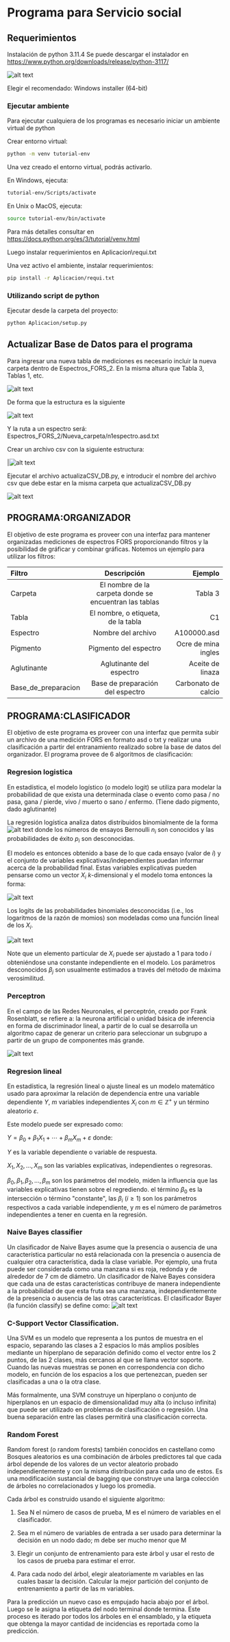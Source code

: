 # Programa para Servicio social
## Requerimientos

Instalación de python 3.11.4
Se puede descargar el instalador en https://www.python.org/downloads/release/python-3117/

![alt text](image/install_python.png)

Elegir  el recomendado: Windows installer (64-bit)

### Ejecutar ambiente
Para ejecutar cualquiera de los programas es necesario iniciar un ambiente virtual de python

Crear entorno virtual:

```sh
python -m venv tutorial-env
```
Una vez creado el entorno virtual, podrás activarlo.

En Windows, ejecuta:

```sh
tutorial-env/Scripts/activate
```

En Unix o MacOS, ejecuta:

```sh
source tutorial-env/bin/activate
```
Para más detalles consultar en https://docs.python.org/es/3/tutorial/venv.html

Luego instalar requerimientos en Aplicacion\requi.txt

Una vez activo el ambiente, instalar requerimientos:
```sh
pip install -r Aplicacion/requi.txt
```

### Utilizando script de python
Ejecutar desde la carpeta del proyecto:
```sh
python Aplicacion/setup.py
```

## Actualizar Base de Datos para el programa

Para ingresar una nueva tabla de mediciones es necesario incluir la nueva carpeta dentro de Espectros_FORS_2. En la misma altura que Tabla 3, Tablas 1, etc.

![alt text](image.png)

De forma que la estructura es la siguiente

![alt text](image-2.png)

Y la ruta a un espectro será: Espectros_FORS_2/Nueva_carpeta/n1espectro.asd.txt

Crear un archivo csv con la siguiente estructura:

|![alt text](image-3.png)


Ejecutar el archivo actualizaCSV_DB.py, e introducir el nombre del archivo csv que debe estar en la misma carpeta que actualizaCSV_DB.py

![alt text](image/actualiza.png)

## PROGRAMA:ORGANIZADOR

El objetivo de este programa es proveer con una interfaz para mantener organizadas mediciones de espectros FORS proporcionando filtros y la posibilidad de gráficar y combinar gráficas. Notemos un ejemplo para utilizar los filtros:

| Filtro  | Descripción | Ejemplo |
|:------------- |:---------------:| -------------:|
| Carpeta       | El nombre de la carpeta donde se encuentran las tablas  | Tabla 3     |
| Tabla    | El nombre, o etiqueta, de la tabla        | C1       |
| Espectro         | Nombre del archivo     | A100000.asd |
| Pigmento         | Pigmento del espectro     | Ocre de mina ingles      |
| Aglutinante         | Aglutinante del espectro    | Aceite de linaza     |
| Base_de_preparacion         | Base de preparación del espectro     | Carbonato de calcio      |


## PROGRAMA:CLASIFICADOR

El objetivo de este programa es proveer con una interfaz que permita subir un archivo de una medición FORS en formato asd o txt y realizar una clasificación a partir del entranamiento realizado sobre la base de datos del organizador.
El programa provee de 6 algoritmos de clasificación:

### Regresion logistica

En estadística, el modelo logístico (o modelo logit) se utiliza para modelar la probabilidad de que exista una determinada clase o evento como pasa / no pasa, gana / pierde, vivo / muerto o sano / enfermo. (Tiene dado pigmento, dado aglutinante)

La regresión logística analiza datos distribuidos binomialmente de la forma
![alt text](image-4.png)
donde los números de ensayos Bernoulli ${\displaystyle n_{i}}$ son conocidos y las probabilidades de éxito ${\displaystyle p_{i}}$ son desconocidas. 

El modelo es entonces obtenido a base de lo que cada ensayo (valor de ${\displaystyle i}$) y el conjunto de variables explicativas/independientes puedan informar acerca de la probabilidad final. Estas variables explicativas pueden pensarse como un vector 
${\displaystyle X_{i}}$ ${\displaystyle k}$-dimensional y el modelo toma entonces la forma:

![alt text](image-5.png)

Los logits de las probabilidades binomiales desconocidas (i.e., los logaritmos de la razón de momios) son modeladas como una función lineal de los ${\displaystyle X_{i}}$.

![alt text](image-6.png)

Note que un elemento particular de ${\displaystyle X_{i}}$ puede ser ajustado a 1 para todo ${\displaystyle i}$ obteniéndose una constante independiente en el modelo. Los parámetros desconocidos ${\displaystyle \beta _{j}}$ son usualmente estimados a través del método de máxima verosimilitud.


### Perceptron
En el campo de las Redes Neuronales, el perceptrón, creado por Frank Rosenblatt, se refiere a: la neurona artificial o unidad básica de inferencia en forma de discriminador lineal, a partir de lo cual se desarrolla un algoritmo capaz de generar un criterio para seleccionar un subgrupo a partir de un grupo de componentes más grande.

![alt text](image-7.png)

### Regresion lineal

En estadística, la regresión lineal o ajuste lineal es un modelo matemático usado para aproximar la relación de dependencia entre una variable dependiente ${\displaystyle Y}$, 
${\displaystyle m}$ variables independientes 
${\displaystyle X_{i}}$ con 
${\displaystyle m\in \mathbb {Z} ^{+}}$ y un término aleatorio ${\displaystyle \varepsilon}$. 

Este modelo puede ser expresado como:

${\displaystyle Y=\beta _{0}+\beta _{1}X_{1}+\cdots +\beta _{m}X_{m}+\varepsilon }$
donde:

${\displaystyle Y}$ es la variable dependiente o variable de respuesta.

${\displaystyle X_{1},X_{2},\dots ,X_{m}}$ son las variables explicativas, independientes o regresoras.

${\displaystyle \beta _{0},\beta _{1},\beta _{2},\dots ,\beta _{m}}$ son los parámetros del modelo, miden la influencia que las variables explicativas tienen sobre el regrediendo.
el término  ${\displaystyle \beta _{0}}$ es la intersección o término "constante", las ${\displaystyle \beta _{i}\ (i\geq 1)}$ son los parámetros respectivos a cada variable independiente, y ${\displaystyle m}$ es el número de parámetros independientes a tener en cuenta en la regresión.

### Naive Bayes classifier

Un clasificador de Naive Bayes asume que la presencia o ausencia de una característica particular no está relacionada con la presencia o ausencia de cualquier otra característica, dada la clase variable. Por ejemplo, una fruta puede ser considerada como una manzana si es roja, redonda y de alrededor de 7 cm de diámetro. Un clasificador de Naive Bayes considera que cada una de estas características contribuye de manera independiente a la probabilidad de que esta fruta sea una manzana, independientemente de la presencia o ausencia de las otras características.
El clasificador Bayer (la función ${\displaystyle \mathrm {classify} })$ se define como:
![alt text](image-8.png)

### C-Support Vector Classification.
Una SVM es un modelo que representa a los puntos de muestra en el espacio, separando las clases a 2 espacios lo más amplios posibles mediante un hiperplano de separación definido como el vector entre los 2 puntos, de las 2 clases, más cercanos al que se llama vector soporte. Cuando las nuevas muestras se ponen en correspondencia con dicho modelo, en función de los espacios a los que pertenezcan, pueden ser clasificadas a una o la otra clase.

Más formalmente, una SVM construye un hiperplano o conjunto de hiperplanos en un espacio de dimensionalidad muy alta (o incluso infinita) que puede ser utilizado en problemas de clasificación o regresión. Una buena separación entre las clases permitirá una clasificación correcta.

### Random Forest
Random forest (o random forests) también conocidos en castellano como Bosques aleatorios es una combinación de árboles predictores tal que cada árbol depende de los valores de un vector aleatorio probado independientemente y con la misma distribución para cada uno de estos. Es una modificación sustancial de bagging que construye una larga colección de árboles no correlacionados y luego los promedia.

Cada árbol es construido usando el siguiente algoritmo:

1. Sea N el número de casos de prueba, M es el número de variables en el clasificador.

2. Sea m el número de variables de entrada a ser usado para determinar la decisión en un nodo dado; m debe ser mucho menor que M

3. Elegir un conjunto de entrenamiento para este árbol y usar el resto de los casos de prueba para estimar el error.

4. Para cada nodo del árbol, elegir aleatoriamente m variables en las cuales basar la decisión. Calcular la mejor partición del conjunto de entrenamiento a partir de las m variables.

Para la predicción un nuevo caso es empujado hacia abajo por el árbol. Luego se le asigna la etiqueta del nodo terminal donde termina. Este proceso es iterado por todos los árboles en el ensamblado, y la etiqueta que obtenga la mayor cantidad de incidencias es reportada como la predicción.